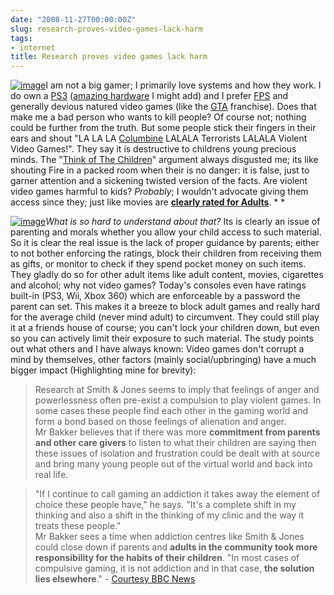 ```yaml
---
date: "2008-11-27T00:00:00Z"
slug: research-proves-video-games-lack-harm
tags:
- internet
title: Research proves video games lack harm
---
```


[![image](http://upload.wikimedia.org/wikipedia/en/thumb/a/a0/Gtalogowhite.svg/200px-Gtalogowhite.svg.png)](http://upload.wikimedia.org/wikipedia/en/thumb/a/a0/Gtalogowhite.svg/200px-Gtalogowhite.svg.png)I
am not a big gamer; I primarily love systems and how they work. I do own
a [PS3](http://en.wikipedia.org/wiki/PlayStation_3) ([amazing
hardware](http://en.wikipedia.org/wiki/PlayStation_3_hardware) I might
add) and I prefer
[FPS](http://en.wikipedia.org/wiki/First-person_shooter) and generally
devious natured video games (like the
[GTA](http://en.wikipedia.org/wiki/Grand_Theft_Auto_(series))
franchise). Does that make me a bad person who wants to kill people? Of
course not; nothing could be further from the truth. But some people
stick their fingers in their ears and shout "LA LA LA
[Columbine](http://en.wikipedia.org/wiki/Columbine_High_School_massacre)
LALALA Terrorists LALALA Violent Video Games!". They say it is
destructive to childrens young precious minds. The "[Think of The
Children](http://en.wikipedia.org/wiki/For_The_Children_(politics))"
argument always disgusted me; its like shouting Fire in a packed room
when their is no danger: it is false, just to garner attention and a
sickening twisted version of the facts. Are violent video games harmful
to kids? *Probably*; I wouldn't advocate giving them access since they;
just like movies are [**clearly rated for
Adults**](http://en.wikipedia.org/wiki/Pan_European_Game_Information). *
*  
  
[![image](http://upload.wikimedia.org/wikipedia/en/4/41/Codbox.jpg)](http://upload.wikimedia.org/wikipedia/en/4/41/Codbox.jpg)*What
is so hard to understand about that?* Its is clearly an issue of
parenting and morals whether you allow your child access to such
material. So it is clear the real issue is the lack of proper guidance
by parents; either to not bother enforcing the ratings, block their
children from receiving them as gifts, or monitor to check if they spend
pocket money on such items. They gladly do so for other adult items like
adult content, movies, cigarettes and alcohol; why not video games?
Today's consoles even have ratings built-in (PS3, Wii, Xbox 360) which
are enforceable by a password the parent can set. This makes it a breeze
to block adult games and really hard for the average child (never mind
adult) to circumvent. They could still play it at a friends house of
course; you can't lock your children down, but even so you can actively
limit their exposure to such material. The study points out what others
and I have always known: Video games don't corrupt a mind by themselves,
other factors (mainly social/upbringing) have a much bigger impact
(Highlighting mine for brevity):  
> Research at Smith & Jones seems to imply that feelings of anger and
> powerlessness often pre-exist a compulsion to play violent games. In
> some cases these people find each other in the gaming world and form a
> bond based on those feelings of alienation and anger.   
> Mr Bakker believes that if there was more **commitment from parents
> and other care givers** to listen to what their children are saying
> then these issues of isolation and frustration could be dealt with at
> source and bring many young people out of the virtual world and back
> into real life.

>   
> "If I continue to call gaming an addiction it takes away the element
> of choice these people have," he says. "It's a complete shift in my
> thinking and also a shift in the thinking of my clinic and the way it
> treats these people."   
> Mr Bakker sees a time when addiction centres like Smith & Jones could
> close down if parents and **adults in the community took more
> responsibility for the habits of their children**.
> "In most cases of compulsive gaming, it is not addiction and in that
> case, **the solution lies elsewhere**." - [Courtesy BBC
> News](http://news.bbc.co.uk/2/hi/technology/7746471.stm)